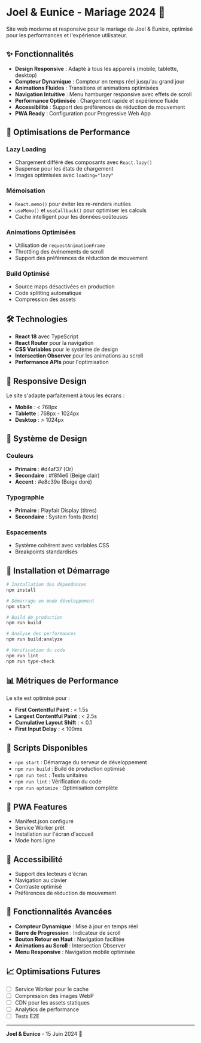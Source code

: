 # Joel & Eunice - Mariage 2024 🎉

Site web moderne et responsive pour le mariage de Joel & Eunice, optimisé pour les performances et l'expérience utilisateur.

## ✨ Fonctionnalités

- **Design Responsive** : Adapté à tous les appareils (mobile, tablette, desktop)
- **Compteur Dynamique** : Compteur en temps réel jusqu'au grand jour
- **Animations Fluides** : Transitions et animations optimisées
- **Navigation Intuitive** : Menu hamburger responsive avec effets de scroll
- **Performance Optimisée** : Chargement rapide et expérience fluide
- **Accessibilité** : Support des préférences de réduction de mouvement
- **PWA Ready** : Configuration pour Progressive Web App

## 🚀 Optimisations de Performance

### Lazy Loading
- Chargement différé des composants avec `React.lazy()`
- Suspense pour les états de chargement
- Images optimisées avec `loading="lazy"`

### Mémoisation
- `React.memo()` pour éviter les re-renders inutiles
- `useMemo()` et `useCallback()` pour optimiser les calculs
- Cache intelligent pour les données coûteuses

### Animations Optimisées
- Utilisation de `requestAnimationFrame`
- Throttling des événements de scroll
- Support des préférences de réduction de mouvement

### Build Optimisé
- Source maps désactivées en production
- Code splitting automatique
- Compression des assets

## 🛠️ Technologies

- **React 18** avec TypeScript
- **React Router** pour la navigation
- **CSS Variables** pour le système de design
- **Intersection Observer** pour les animations au scroll
- **Performance APIs** pour l'optimisation

## 📱 Responsive Design

Le site s'adapte parfaitement à tous les écrans :

- **Mobile** : < 768px
- **Tablette** : 768px - 1024px  
- **Desktop** : > 1024px

## 🎨 Système de Design

### Couleurs
- **Primaire** : #d4af37 (Or)
- **Secondaire** : #f8f4e6 (Beige clair)
- **Accent** : #e8c39e (Beige doré)

### Typographie
- **Primaire** : Playfair Display (titres)
- **Secondaire** : System fonts (texte)

### Espacements
- Système cohérent avec variables CSS
- Breakpoints standardisés

## 🚀 Installation et Démarrage

```bash
# Installation des dépendances
npm install

# Démarrage en mode développement
npm start

# Build de production
npm run build

# Analyse des performances
npm run build:analyze

# Vérification du code
npm run lint
npm run type-check
```

## 📊 Métriques de Performance

Le site est optimisé pour :

- **First Contentful Paint** : < 1.5s
- **Largest Contentful Paint** : < 2.5s
- **Cumulative Layout Shift** : < 0.1
- **First Input Delay** : < 100ms

## 🔧 Scripts Disponibles

- `npm start` : Démarrage du serveur de développement
- `npm run build` : Build de production optimisé
- `npm run test` : Tests unitaires
- `npm run lint` : Vérification du code
- `npm run optimize` : Optimisation complète

## 📱 PWA Features

- Manifest.json configuré
- Service Worker prêt
- Installation sur l'écran d'accueil
- Mode hors ligne

## 🎯 Accessibilité

- Support des lecteurs d'écran
- Navigation au clavier
- Contraste optimisé
- Préférences de réduction de mouvement

## 🌟 Fonctionnalités Avancées

- **Compteur Dynamique** : Mise à jour en temps réel
- **Barre de Progression** : Indicateur de scroll
- **Bouton Retour en Haut** : Navigation facilitée
- **Animations au Scroll** : Intersection Observer
- **Menu Responsive** : Navigation mobile optimisée

## 📈 Optimisations Futures

- [ ] Service Worker pour le cache
- [ ] Compression des images WebP
- [ ] CDN pour les assets statiques
- [ ] Analytics de performance
- [ ] Tests E2E

---

**Joel & Eunice** - 15 Juin 2024 💒